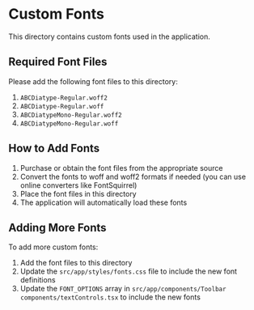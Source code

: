 # Custom Fonts

This directory contains custom fonts used in the application.

## Required Font Files

Please add the following font files to this directory:

1. `ABCDiatype-Regular.woff2`
2. `ABCDiatype-Regular.woff`
3. `ABCDiatypeMono-Regular.woff2`
4. `ABCDiatypeMono-Regular.woff`

## How to Add Fonts

1. Purchase or obtain the font files from the appropriate source
2. Convert the fonts to woff and woff2 formats if needed (you can use online converters like FontSquirrel)
3. Place the font files in this directory
4. The application will automatically load these fonts

## Adding More Fonts

To add more custom fonts:

1. Add the font files to this directory
2. Update the `src/app/styles/fonts.css` file to include the new font definitions
3. Update the `FONT_OPTIONS` array in `src/app/components/Toolbar components/textControls.tsx` to include the new fonts
